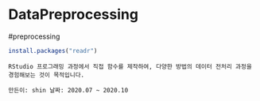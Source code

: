 # DataPreprocessing
#preprocessing

```r
install.packages("readr")
```

`RStudio 프로그래밍 과정에서 직접 함수를 제작하여, 다양한 방법의 데이터 전처리 과정을 경험해보는 것이 목적입니다.`

`
만든이: shin
날짜: 2020.07 ~ 2020.10
`
